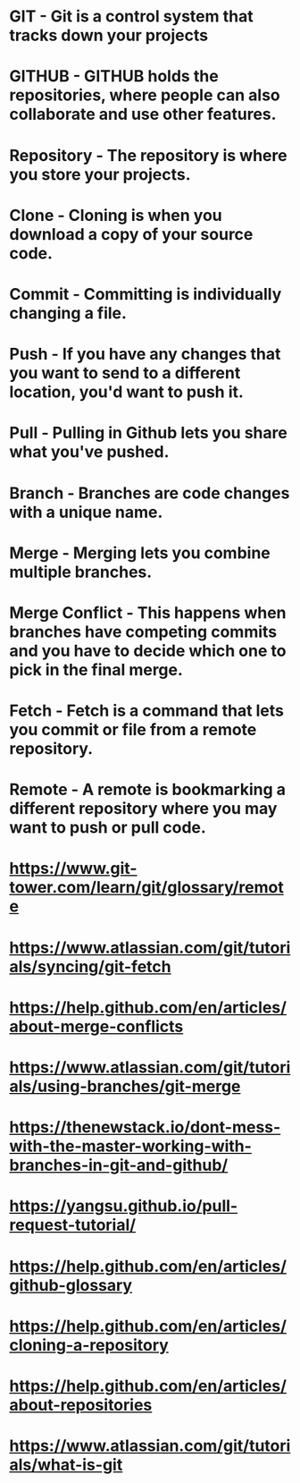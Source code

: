 # GIT - Git is a control system that tracks down your projects
# GITHUB - GITHUB holds the repositories, where people can also collaborate and use other features.
# Repository - The repository is where you store your projects.
# Clone - Cloning is when you download a copy of your source code.
# Commit - Committing is individually changing a file.
# Push - If you have any changes that you want to send to a different location, you'd want to push it.
# Pull - Pulling in Github lets you share what you've pushed.
# Branch - Branches are code changes with a unique name.
# Merge - Merging lets you combine multiple branches.
# Merge Conflict - This happens when branches have competing commits and you have to decide which one to pick in the final merge.
# Fetch - Fetch is a command that lets you commit or file from a remote repository.
# Remote - A remote is bookmarking a different repository where you may want to push or pull code.


# https://www.git-tower.com/learn/git/glossary/remote
# https://www.atlassian.com/git/tutorials/syncing/git-fetch
# https://help.github.com/en/articles/about-merge-conflicts
# https://www.atlassian.com/git/tutorials/using-branches/git-merge
# https://thenewstack.io/dont-mess-with-the-master-working-with-branches-in-git-and-github/
# https://yangsu.github.io/pull-request-tutorial/
# https://help.github.com/en/articles/github-glossary
# https://help.github.com/en/articles/cloning-a-repository
# https://help.github.com/en/articles/about-repositories
# https://www.atlassian.com/git/tutorials/what-is-git
